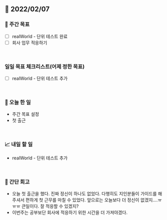 ## 📅 2022/02/07


### 👏 주간 목표

- [ ] realWorld - 단위 테스트 완료
- [ ] 회사 업무 적응하기

<br/>

### 일일 목표 체크리스트(어제 정한 목표)

- [ ] realWorld - 단위 테스트 추가

<br/>

### 💯 오늘 한 일

- 주간 목표 설정
- 첫 출근

<br/>

### 📈 내일 할 일

- realWorld - 단위 테스트 추가

<br/>

### 🤔 간단 회고

- 오늘 첫 출근을 했다. 진짜 정신이 하나도 없었다. 다행히도 지인분들이 가이드를 해주셔서 편하게 첫 근무를 마칠 수 있었다.
앞으로는 오늘보다 더 정신이 없겠지....ㅠㅠㅠ 큰일이다. 잘 적응할 수 있겠지?
- 이번주는 공부보단 회사에 적응하기 위한 시간을 더 가져야겠다.


 




 








